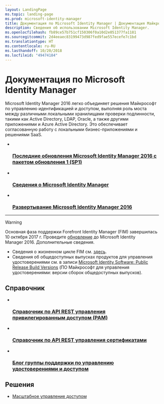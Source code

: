 ```yaml
---
layout: LandingPage
ms.topic: landing-page
ms.prod: microsoft-identity-manager
title: Документация по Microsoft Identity Manager | Документация Майкрософт
description: Сведения об использовании Microsoft Identity Manager.
ms.openlocfilehash: fb89ce57b751cf150306f0a10d2e051377fa1181
ms.sourcegitcommit: 2d4eeaec83199473d987fed9fae557ecefe7c1bd
ms.translationtype: HT
ms.contentlocale: ru-RU
ms.lasthandoff: 10/20/2018
ms.locfileid: "49474184"
---
```

# <a name="microsoft-identity-manager-documentation"></a>Документация по Microsoft Identity Manager

Microsoft Identity Manager 2016 легко объединяет решения Майкрософт по управлению идентификацией и доступом, выполняя роль моста между различными локальными хранилищами проверки подлинности, такими как Active Directory, LDAP, Oracle, а также другими приложениями и Azure Active Directory. Это обеспечивает согласованную работу с локальными бизнес-приложениями и решениями SaaS.

<ul class="panelContent cardsFTitle">
    <li>
        <a href="/microsoft-identity-manager/reference/version-history">
        <div class="cardSize">
            <div class="cardPadding">
                <div class="card">
                    <div class="cardImageOuter">
                        <div class="cardImage">
                            <img src="/media/index/i_whats-new.svg" alt="" />
                        </div>
                    </div>
                    <div class="cardText">
                        <h3>Последние обновления Microsoft Identity Manager 2016 с пакетом обновления 1 (SP1)</h3>
                    </div>
                </div>
            </div>
        </div>
        </a>
    </li>
    <li>
        <a href="/microsoft-identity-manager/microsoft-identity-manager-2016">
        <div class="cardSize">
            <div class="cardPadding">
                <div class="card">
                    <div class="cardImageOuter">
                        <div class="cardImage">
                            <img src="/media/index/i_learn-about.svg" alt="" />
                        </div>
                    </div>
                    <div class="cardText">
                        <h3>Сведения о Microsoft Identity Manager</h3>                    </div>
                </div>
            </div>
        </div>
        </a>
    </li>
    <li>
        <a href="/microsoft-identity-manager/microsoft-identity-manager-deploy">
        <div class="cardSize">
            <div class="cardPadding">
                <div class="card">
                    <div class="cardImageOuter">
                        <div class="cardImage">
                            <img src="/media/index/i_deploy.svg" alt="" />
                        </div>
                    </div>
                    <div class="cardText">
                        <h3>Развертывание Microsoft Identity Manager 2016</h3>
                    </div>
                </div>
            </div>
        </div>
        </a>
    </li>
</ul>

---

> [!WARNING]
> Основная фаза поддержки Forefront Identity Manager (FIM) завершилась 10 октября 2017 г. Проведите <a href="microsoft-identity-manager-2016-upgrade-from-fim-2010-r2.md" data-raw-source="[upgrade](microsoft-identity-manager-2016-upgrade-from-fim-2010-r2.md)">обновление</a> до Microsoft Identity Manager 2016. Дополнительные сведения. 
> - Сведения о жизненном цикле FIM см. <a href="https://support.microsoft.com/lifecycle/search?alpha=Microsoft%20Forefront%20Identity%20Manager%202010%20R2%20Service%20Pack%201,Microsoft%20Identity%20Manager%202016,Microsoft%20Forefront%20Identity%20Manager%202010" data-raw-source="[here](https://support.microsoft.com/lifecycle/search?alpha=Microsoft%20Forefront%20Identity%20Manager%202010%20R2%20Service%20Pack%201,Microsoft%20Identity%20Manager%202016,Microsoft%20Forefront%20Identity%20Manager%202010)">здесь</a>. 
> - Сведения об общедоступных выпусках продуктов для управления удостоверениями см. в записи <a href="https://blogs.technet.microsoft.com/iamsupport/idmbuildversions/" data-raw-source="[Microsoft Identity Software: Public Release Build Versions](https://blogs.technet.microsoft.com/iamsupport/idmbuildversions/)">Microsoft Identity Software: Public Release Build Versions</a> (ПО Майкрософт для управления удостоверениями: версии сборок общедоступных выпусков).

<h2>Справочник</h2>
<ul class="panelContent cardsFTitle">
    <li>
        <a href="/microsoft-identity-manager/reference/privileged-access-management-rest-api-reference">
        <div class="cardSize">
            <div class="cardPadding">
                <div class="card">
                    <div class="cardImageOuter">
                        <div class="cardImage">
                            <img src="/media/index/i_reference.svg" alt="" />
                        </div>
                    </div>
                    <div class="cardText">
                        <h3>Справочник по API REST управления привилегированным доступом (PAM)</h3>
                    </div>
                </div>
            </div>
        </div>
        </a>
    </li>
        <li>
        <a href="/microsoft-identity-manager/reference/certificate-management-rest-api-reference">
        <div class="cardSize">
            <div class="cardPadding">
                <div class="card">
                    <div class="cardImageOuter">
                        <div class="cardImage">
                            <img src="/media/index/i_reference.svg" alt="" />
                        </div>
                    </div>
                    <div class="cardText">
                        <h3>Справочник по API REST управления сертификатами</h3>
                    </div>
                </div>
            </div>
        </div>
        </a>
    </li>
    <li>
        <a href="https://blogs.technet.microsoft.com/iamsupport/">
        <div class="cardSize">
            <div class="cardPadding">
                <div class="card">
                    <div class="cardImageOuter">
                        <div class="cardImage">
                            <img src="/media/index/i_blog.svg" alt="" />
                        </div>
                    </div>
                    <div class="cardText">
                        <h3>Блог группы поддержки по управлению удостоверениями и доступом</h3>
                    </div>
                </div>
            </div>
        </div>
        </a>
    </li>
</ul>

<h2>Решения</h2>
<ul class="panelContent cardsW">
    <li>
        <div class="cardSize">
            <div class="cardPadding">
                <div class="card">
                    <div class="cardText">
                        <p><a href="/enterprise-mobility-security/solutions/manage-access-at-scale">Масштабное управление доступом</a></p>
                    </div>
                </div>
            </div>
        </div>
    </li>
</ul>
